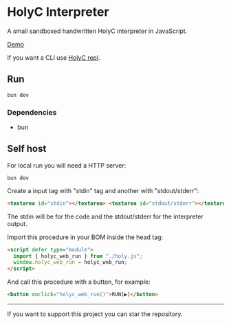 # HolyC Interpreter

A small sandboxed handwritten HolyC interpreter in JavaScript.

[Demo](https://leozamboni.github.io/HolyC-interpreter/)

If you want a CLI use [HolyC repl](https://github.com/leozamboni/HolyC-repl).

## Run

```
bun dev
```

### Dependencies

- bun

## Self host

For local run you will need a HTTP server:

```
bun dev
```

Create a input tag with "stdin" tag and another with "stdout/stderr":

```html
<textarea id="stdin"></textarea> <textarea id="stdout/stderr"></textarea>
```

The stdin will be for the code and the stdout/stderr for the interpreter output.

Import this procedure in your BOM inside the head tag:

```html
<script defer type="module">
  import { holyc_web_run } from "./holy.js";
  window.holyc_web_run = holyc_web_run;
</script>
```

And call this procedure with a button, for example:

```html
<button onclick="holyc_web_run()">RUN(▶)</button>
```

<hr/>

If you want to support this project you can star the repository.
